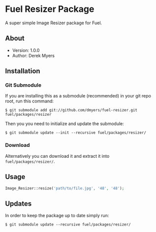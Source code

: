 # Fuel Resizer Package

A super simple Image Resizer package for Fuel.

## About
* Version: 1.0.0
* Author: Derek Myers

## Installation

### Git Submodule

If you are installing this as a submodule (recommended) in your git repo root, run this command:

	$ git submodule add git://github.com/dmyers/fuel-resizer.git fuel/packages/resizer

Then you you need to initialize and update the submodule:

	$ git submodule update --init --recursive fuel/packages/resizer/

### Download

Alternatively you can download it and extract it into `fuel/packages/resizer/`.

## Usage

```php
Image_Resizer::resize('path/to/file.jpg', '48', '48');
```

## Updates

In order to keep the package up to date simply run:

	$ git submodule update --recursive fuel/packages/resizer/
